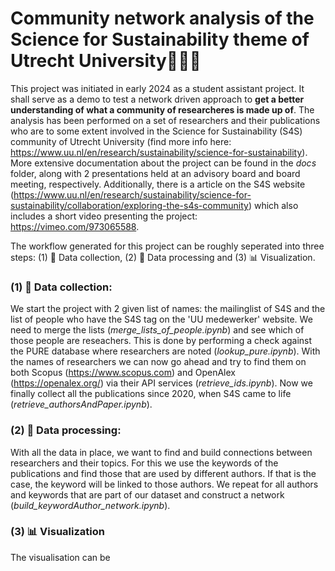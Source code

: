 # Community network analysis of the Science for Sustainability theme of Utrecht University🧑‍🧑‍🧒

This project was initiated in early 2024 as a student assistant project. It shall serve as a demo to test a network driven approach to **get a better understanding of what a community of researcheres is made up of**. The analysis has been performed on a set of researchers and their publications who are to some extent involved in the Science for Sustainability (S4S) community of Utrecht University (find more info here: https://www.uu.nl/en/research/sustainability/science-for-sustainability). More extensive documentation about the project can be found in the *docs* folder, along with 2 presentations held at an advisory board and board meeting, respectively. Additionally, there is a article on the S4S website (https://www.uu.nl/en/research/sustainability/science-for-sustainability/collaboration/exploring-the-s4s-community) which also includes a short video presenting the project: https://vimeo.com/973065588.

The workflow generated for this project can be roughly seperated into three steps: (1) 💾 Data collection, (2) 🐍 Data processing and (3) 📊 Visualization. 


### (1) 💾 Data collection:
We start the project with 2 given list of names: the mailinglist of S4S and the list of people who have the S4S tag on the 'UU medewerker' website. We need to merge the lists (*merge_lists_of_people.ipynb*) and see which of those people are reseachers. This is done by performing a check against the PURE database where researchers are noted (*lookup_pure.ipynb*). With the names of researchers we can now go ahead and try to find them on both Scopus (https://www.scopus.com) and OpenAlex (https://openalex.org/) via their API services (*retrieve_ids.ipynb*). Now we finally collect all the publications since 2020, when S4S came to life (*retrieve_authorsAndPaper.ipynb*). 

### (2) 🐍 Data processing:
With all the data in place, we want to find and build connections between researchers and their topics. For this we use the keywords of the publications and find those that are used by different authors. If that is the case, the keyword will be linked to those authors. We repeat for all authors and keywords that are part of our dataset and construct a network (*build_keywordAuthor_network.ipynb*).

### (3) 📊 Visualization
The visualisation can be 

 

